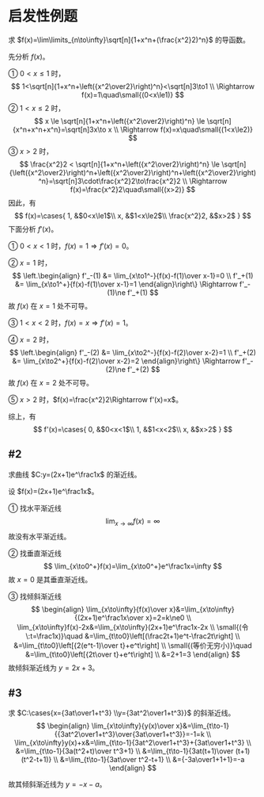 # 启发性例题

求 $f(x)=\lim\limits_{n\to\infty}\sqrt[n]{1+x^n+(\frac{x^2}2)^n}$ 的导函数。

先分析 $f(x)$。

① $0<x\le1$ 时，
$$
1<\sqrt[n]{1+x^n+\left({x^2\over2}\right)^n}<\sqrt[n]3\to1 \\
\Rightarrow f(x)=1\quad\small{(0<x\le1)}
$$
② $1<x\le2$ 时，
$$
x \le \sqrt[n]{1+x^n+\left({x^2\over2}\right)^n} \le \sqrt[n]{x^n+x^n+x^n}=\sqrt[n]3x\to x \\
\Rightarrow f(x)=x\quad\small{(1<x\le2)}
$$
③ $x>2$ 时，
$$
\frac{x^2}2 < \sqrt[n]{1+x^n+\left({x^2\over2}\right)^n} \le \sqrt[n]{\left({x^2\over2}\right)^n+\left({x^2\over2}\right)^n+\left({x^2\over2}\right)^n}=\sqrt[n]3\cdot\frac{x^2}2\to\frac{x^2}2 \\
\Rightarrow f(x)=\frac{x^2}2\quad\small{(x>2)}
$$
因此，有
$$
f(x)=\cases{
  1, &$0<x\le1$\\
  x, &$1<x\le2$\\
  \frac{x^2}2, &$x>2$
}
$$
下面分析 $f'(x)$。

① $0<x<1$ 时，$f(x)=1\Rightarrow f'(x)=0$。

② $x=1$ 时，
$$
\left.\begin{align}
f'_-(1) &= \lim_{x\to1^-}{f(x)-f(1)\over x-1}=0 \\
f'_+(1) &= \lim_{x\to1^+}{f(x)-f(1)\over x-1}=1
\end{align}\right\}
\Rightarrow f'_-(1)\ne f'_+(1)
$$
故 $f(x)$ 在 $x=1$ 处不可导。

③ $1<x<2$ 时，$f(x)=x\Rightarrow f'(x)=1$。

④ $x=2$ 时，
$$
\left.\begin{align}
f'_-(2) &= \lim_{x\to2^-}{f(x)-f(2)\over x-2}=1 \\
f'_+(2) &= \lim_{x\to2^+}{f(x)-f(2)\over x-2}=2
\end{align}\right\}
\Rightarrow f'_-(2)\ne f'_+(2)
$$
故 $f(x)$ 在 $x=2$ 处不可导。

⑤ $x>2$ 时，$f(x)=\frac{x^2}2\Rightarrow f'(x)=x$。

综上，有
$$
f'(x)=\cases{
  0, &$0<x<1$\\
  1, &$1<x<2$\\
  x, &$x>2$
}
$$

## #2

求曲线 $C:y=(2x+1)e^\frac1x$ 的渐近线。

设 $f(x)=(2x+1)e^\frac1x$。

① 找水平渐近线
$$
\lim_{x\to\infty}f(x)=\infty
$$
故没有水平渐近线。

② 找垂直渐近线
$$
\lim_{x\to0^+}f(x)=\lim_{x\to0^+}e^\frac1x=\infty
$$
故 $x=0$ 是其垂直渐近线。

③ 找倾斜渐近线
$$
\begin{align}
\lim_{x\to\infty}{f(x)\over x}&=\lim_{x\to\infty}{(2x+1)e^\frac1x\over x}=2=k\ne0 \\
\lim_{x\to\infty}f(x)-2x&=\lim_{x\to\infty}(2x+1)e^\frac1x-2x \\
\small{(令\:t=\frac1x)}\quad
&=\lim_{t\to0}\left[(\frac2t+1)e^t-\frac2t\right] \\
&=\lim_{t\to0}\left[{2(e^t-1)\over t}+e^t\right] \\
\small{(等价无穷小)}\quad
&=\lim_{t\to0}\left[{2t\over t}+e^t\right] \\
&=2+1=3
\end{align}
$$
故倾斜渐近线为 $y=2x+3$。

## #3

求 $C:\cases{x={3at\over1+t^3} \\y={3at^2\over1+t^3}}$ 的斜渐近线。
$$
\begin{align}
\lim_{x\to\infty}{y(x)\over x}&=\lim_{t\to-1}{{3at^2\over1+t^3}\over{3at\over1+t^3}}=-1=k \\
\lim_{x\to\infty}y(x)+x&=\lim_{t\to-1}{3at^2\over1+t^3}+{3at\over1+t^3} \\
&=\lim_{t\to-1}{3a(t^2+t)\over t^3+1} \\
&=\lim_{t\to-1}{3at(t+1)\over (t+1)(t^2-t+1)} \\
&=\lim_{t\to-1}{3at\over t^2-t+1}  \\
&={-3a\over1+1+1}=-a
\end{align}
$$

故其倾斜渐近线为 $y=-x-a$。
